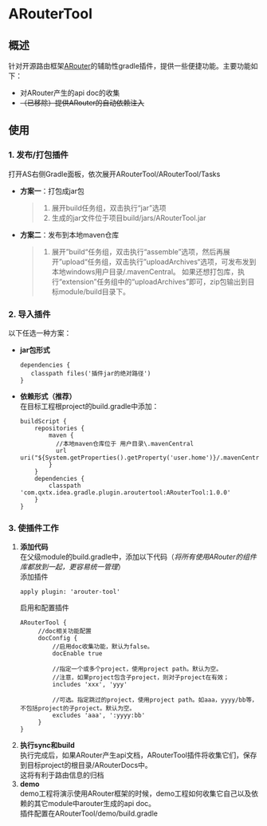 ﻿ARouterTool
===========

## **概述**
针对开源路由框架[ARouter](https://github.com/alibaba/ARouter)的辅助性gradle插件，提供一些便捷功能。主要功能如下：  
+ 对ARouter产生的api doc的收集
+ ~~（已移除）提供ARouter的自动依赖注入~~

## **使用**  
### 1. **发布/打包插件**  
打开AS右侧Gradle面板，依次展开ARouterTool/ARouterTool/Tasks
+ **方案一**：打包成jar包  
  > 1. 展开build任务组，双击执行“jar”选项
  > 2. 生成的jar文件位于项目build/jars/ARouterTool.jar
+ **方案二**：发布到本地maven仓库
  > 1. 展开”build“任务组，双击执行“assemble”选项，然后再展开”upload“任务组，双击执行”uploadArchives“选项，可发布发到本地windows用户目录/.mavenCentral。
        如果还想打包库，执行“extension”任务组中的“uploadArchives”即可，zip包输出到目标module/build目录下。

### 2. **导入插件**
以下任选一种方案：  
+ **jar包形式**
  ```
  dependencies {
     classpath files('插件jar的绝对路径')
  }
  ```
+ **依赖形式（推荐）**  
  在目标工程根project的build.gradle中添加：
  ```
  buildScript {
      repositories {
          maven {       
            //本地maven仓库位于 用户目录\.mavenCentral        
            url uri("${System.getProperties().getProperty('user.home')}/.mavenCentral")
          }
      }
      dependencies {
          classpath 'com.qxtx.idea.gradle.plugin.aroutertool:ARouterTool:1.0.0'
      }
  }
  ```

### 3. **使插件工作**
1. **添加代码**  
  在父级module的build.gradle中，添加以下代码（*将所有使用ARouter的组件库都放到一起，更容易统一管理*）  
   添加插件
    ```
   apply plugin: 'arouter-tool'
   ```
   启用和配置插件
   ```
   ARouterTool {
        //doc相关功能配置
        docConfig {
            //启用doc收集功能，默认为false。     
            docEnable true   
            
            //指定一个或多个project，使用project path。默认为空。
            //注意，如果project包含子project，则对子project在有效；
            includes 'xxx', 'yyy'
            
            //可选。指定跳过的project，使用project path。如aaa，yyyy/bb等，不包括project的子project。默认为空。
            excludes 'aaa', ':yyyy:bb'            
        }           
   }
    ```
3. **执行sync和build**  
    执行完成后，如果ARouter产生api文档，ARouterTool插件将收集它们，保存到目标project的根目录/ARouterDocs中。  
    这将有利于路由信息的归档
4. **demo**  
demo工程将演示使用ARouter框架的时候，demo工程如何收集它自己以及依赖的其它module中arouter生成的api doc。  
插件配置在ARouterTool/demo/build.gradle

